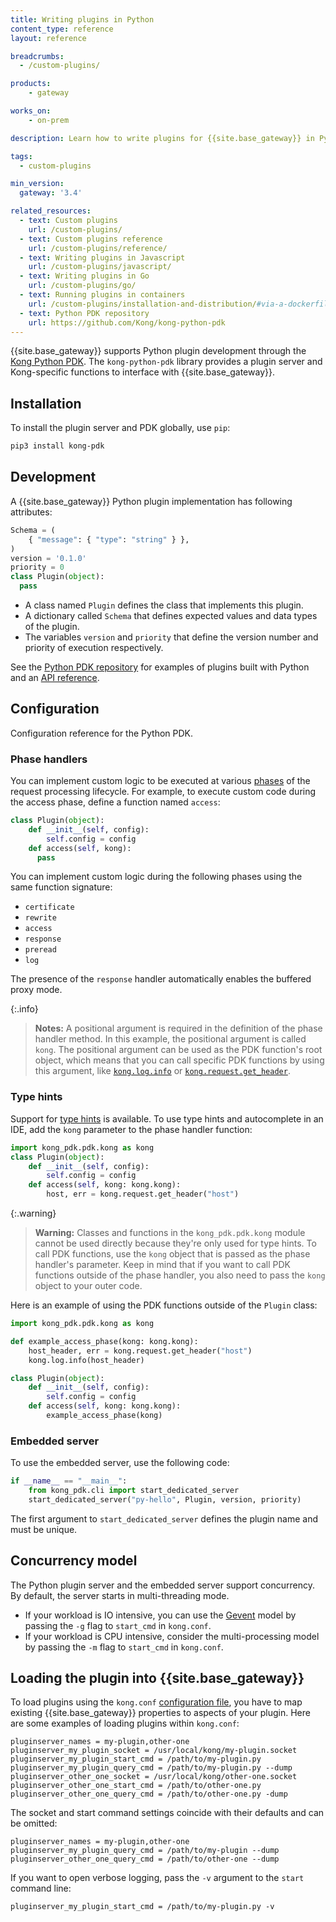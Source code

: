 ```yaml
---
title: Writing plugins in Python
content_type: reference
layout: reference

breadcrumbs:
  - /custom-plugins/

products:
    - gateway

works_on:
    - on-prem

description: Learn how to write plugins for {{site.base_gateway}} in Python.

tags:
  - custom-plugins

min_version:
  gateway: '3.4'

related_resources:
  - text: Custom plugins
    url: /custom-plugins/
  - text: Custom plugins reference
    url: /custom-plugins/reference/
  - text: Writing plugins in Javascript
    url: /custom-plugins/javascript/
  - text: Writing plugins in Go
    url: /custom-plugins/go/
  - text: Running plugins in containers
    url: /custom-plugins/installation-and-distribution/#via-a-dockerfile-or-docker-run-install-and-load
  - text: Python PDK repository
    url: https://github.com/Kong/kong-python-pdk
---
```


{{site.base_gateway}} supports Python plugin development through the [Kong Python PDK](https://github.com/Kong/kong-python-pdk).
The `kong-python-pdk` library provides a plugin server and Kong-specific functions to interface with {{site.base_gateway}}.

## Installation

To install the plugin server and PDK globally, use `pip`:

```sh
pip3 install kong-pdk
```

## Development

A {{site.base_gateway}} Python plugin implementation has following attributes:

```python
Schema = (
    { "message": { "type": "string" } },
)
version = '0.1.0'
priority = 0
class Plugin(object):
  pass
```

* A class named `Plugin` defines the class that implements this plugin.
* A dictionary called `Schema` that defines expected values and data types of the plugin.
* The variables `version` and `priority` that define the version number and priority of execution respectively.

See the [Python PDK repository](https://github.com/Kong/kong-python-pdk/tree/master/examples) for examples of plugins built with Python
and an [API reference](https://kong.github.io/kong-python-pdk/py-modindex.html).

## Configuration

Configuration reference for the Python PDK.

### Phase handlers

You can implement custom logic to be executed at various [phases](/custom-plugins/handler.lua/) of the request processing lifecycle. 
For example, to execute custom code during the access phase, define a function named `access`:

```python
class Plugin(object):
    def __init__(self, config):
        self.config = config
    def access(self, kong):
      pass
```

You can implement custom logic during the following phases using the same function signature:

* `certificate`
* `rewrite`
* `access`
* `response`
* `preread`
* `log`

The presence of the `response` handler automatically enables the buffered proxy mode.

{:.info}
> **Notes:** A positional argument is required in the definition of the phase handler method. 
In this example, the positional argument is called `kong`. 
The positional argument can be used as the PDK function's root object, 
which means that you can call specific PDK functions by using this argument, like [`kong.log.info`](/gateway/pdk/reference/kong.log/) or 
[`kong.request.get_header`](/gateway/pdk/reference/kong.request/).

### Type hints

Support for [type hints](https://www.python.org/dev/peps/pep-0484/) is available. 
To use type hints and autocomplete in an IDE, add the `kong` parameter to the phase handler function:

```python
import kong_pdk.pdk.kong as kong
class Plugin(object):
    def __init__(self, config):
        self.config = config
    def access(self, kong: kong.kong):
        host, err = kong.request.get_header("host")
```

{:.warning}
> **Warning:** Classes and functions in the `kong_pdk.pdk.kong` module cannot be used directly because they're only used for type hints. 
To call PDK functions,  use the `kong` object that is passed as the phase handler's parameter. 
Keep in mind that if you want to call PDK functions outside of the phase handler, you also need to pass the `kong` object to your outer code.

Here is an example of using the PDK functions outside of the `Plugin` class:

```python
import kong_pdk.pdk.kong as kong

def example_access_phase(kong: kong.kong):
    host_header, err = kong.request.get_header("host")
    kong.log.info(host_header)

class Plugin(object):
    def __init__(self, config):
        self.config = config
    def access(self, kong: kong.kong):
        example_access_phase(kong)
```

### Embedded server

To use the embedded server, use the following code:

```python
if __name__ == "__main__":
    from kong_pdk.cli import start_dedicated_server
    start_dedicated_server("py-hello", Plugin, version, priority)
```

The first argument to `start_dedicated_server` defines the plugin name and must be unique.

## Concurrency model

The Python plugin server and the embedded server support concurrency. 
By default, the server starts in multi-threading mode.

* If your workload is IO intensive, you can use the [Gevent](http://www.gevent.org/) model by passing the `-g` flag to `start_cmd` in `kong.conf`.
* If your workload is CPU intensive, consider the multi-processing model by passing the `-m` flag to `start_cmd` in `kong.conf`.

## Loading the plugin into {{site.base_gateway}}

To load plugins using the `kong.conf` [configuration file](/gateway/configuration/), you have to map existing {{site.base_gateway}} properties to aspects of your plugin.
Here are some examples of loading plugins within `kong.conf`:

```
pluginserver_names = my-plugin,other-one
pluginserver_my_plugin_socket = /usr/local/kong/my-plugin.socket
pluginserver_my_plugin_start_cmd = /path/to/my-plugin.py
pluginserver_my_plugin_query_cmd = /path/to/my-plugin.py --dump
pluginserver_other_one_socket = /usr/local/kong/other-one.socket
pluginserver_other_one_start_cmd = /path/to/other-one.py
pluginserver_other_one_query_cmd = /path/to/other-one.py -dump
```

The socket and start command settings coincide with their defaults and can be omitted:

```
pluginserver_names = my-plugin,other-one
pluginserver_my_plugin_query_cmd = /path/to/my-plugin --dump
pluginserver_other_one_query_cmd = /path/to/other-one --dump
```

If you want to open verbose logging, pass the `-v` argument to the `start` command line:

```
pluginserver_my_plugin_start_cmd = /path/to/my-plugin.py -v
```
